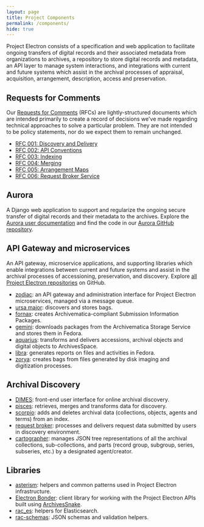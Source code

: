 ```yaml
---
layout: page
title: Project Components
permalink: /components/
hide: true
---
```


Project Electron consists of a specification and web application to facilitate ongoing transfers of digital records and their associated metadata from organizations to archives, a repository to store digital records and metadata, an API layer to manage system interactions, and integrations with current and future systems which assist in the archival processes of appraisal, acquisition, arrangement, description, access and preservation.

## Requests for Comments

Our [Requests for Comments](https://github.com/RockefellerArchiveCenter/project_electron/tree/base/rfcs) (RFCs) are lightly-structured documents which are intended primarily to create a record of decisions we've made regarding technical approaches to solve a particular problem. They are not intended to be policy statements, nor do we expect them to remain unchanged.

  - [RFC 001: Discovery and Delivery](https://github.com/RockefellerArchiveCenter/project_electron/blob/base/rfcs/001-discovery-and-delivery.md)
  - [RFC 002: API Conventions](https://github.com/RockefellerArchiveCenter/project_electron/blob/base/rfcs/002-api-conventions.md)
  - [RFC 003: Indexing](https://github.com/RockefellerArchiveCenter/project_electron/blob/base/rfcs/003-indexing.md)
  - [RFC 004: Merging](https://github.com/RockefellerArchiveCenter/project_electron/blob/base/rfcs/004-mergers.md)
  - [RFC 005: Arrangement Maps](https://github.com/RockefellerArchiveCenter/project_electron/blob/base/rfcs/005-arrangement-maps.md)
  - [RFC 006: Request Broker Service](https://github.com/RockefellerArchiveCenter/project_electron/blob/base/rfcs/006-request-broker-service.md)

## Aurora
A Django web application to support and regularize the ongoing secure transfer of digital records
and their metadata to the archives. Explore the [Aurora user documentation](https://docs.rockarch.org/aurora/) and find the code in our [Aurora GitHub repository](https://github.com/RockefellerArchiveCenter/aurora).

## API Gateway and microservices
An API gateway, microservice applications, and supporting libraries which enable integrations between current and future systems and assist in the archival processes of accessioning, preservation, and discovery. Explore [all Project Electron repositories](https://github.com/topics/project-electron) on GitHub.

  - [zodiac](https://github.com/RockefellerArchiveCenter/zodiac): an API gateway and administration interface for Project Electron microservices, managed via a message queue.
  - [ursa major](https://github.com/RockefellerArchiveCenter/ursa_major): discovers and stores bags.
  - [fornax](https://github.com/RockefellerArchiveCenter/fornax): creates Archivematica-compliant Submission Information Packages.
  - [gemini](https://github.com/RockefellerArchiveCenter/gemini): downloads packages from the Archivematica Storage Service and stores them in Fedora.
  - [aquarius](https://github.com/RockefellerArchiveCenter/aquarius): transforms and delivers accessions, archival objects and digital objects to ArchivesSpace.
  - [libra](https://github.com/RockefellerArchiveCenter/libra): generates reports on files and activities in Fedora.
  - [zorya](https://github.com/RockefellerArchiveCenter/zorya): creates bags from files generated by disk imaging and digitization processes.

## Archival Discovery

- [DIMES](https://github.com/RockefellerArchiveCenter/dimes): front-end user interface for online archival discovery.
- [pisces](https://github.com/RockefellerArchiveCenter/pisces): retrieves, merges and transforms data for discovery.
- [scorpio](https://github.com/RockefellerArchiveCenter/scorpio): adds and deletes archival data (collections, objects, agents and terms) from an index.
- [request broker](https://github.com/RockefellerArchiveCenter/request_broker): processes and delivers request data submitted by users in discovery environment.
- [cartographer](https://github.com/RockefellerArchiveCenter/cartographer): manages JSON tree representations of all the archival collections, sub-collections, and parts (record group, subgroup, series, subseries, etc.) by a designated agent/creator.

## Libraries

  - [asterism](https://github.com/RockefellerArchiveCenter/asterism): helpers and common patterns used in Project Electron infrastructure.
  - [Electron Bonder](https://github.com/RockefellerArchiveCenter/ElectronBonder): client library for working with the Project Electron APIs built using [ArchivesSnake](https://github.com/archivesspace-labs/ArchivesSnake/).
  - [rac_es](https://github.com/RockefellerArchiveCenter/rac_es): helpers for Elasticsearch.
  - [rac-schemas](https://github.com/RockefellerArchiveCenter/rac_schemas): JSON schemas and validation helpers.
